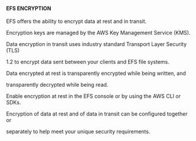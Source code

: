 #### EFS ENCRYPTION


EFS offers the ability to encrypt data at rest and in transit.


Encryption keys are managed by the AWS Key Management Service (KMS).


Data encryption in transit uses industry standard Transport Layer Security (TLS)

1.2 to encrypt data sent between your clients and EFS file systems.


Data encrypted at rest is transparently encrypted while being written, and

transparently decrypted while being read.


Enable encryption at rest in the EFS console or by using the AWS CLI or SDKs.


Encryption of data at rest and of data in transit can be configured together or

separately to help meet your unique security requirements.

